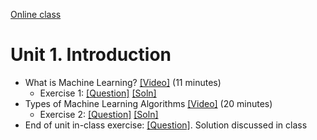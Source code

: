 [Online class](../../online_class.md) 

# Unit 1.  Introduction

* What is Machine Learning? [[Video]](https://www.dropbox.com/s/ztq9s67d7kmdl0q/WhatIsML.mp4) (11 minutes)
    * Exercise 1:  [[Question]](./Ex1_MLDefn.pdf)  [[Soln]](./Ex1_MLDefn_Soln.pdf)  
* Types of Machine Learning Algorithms  [[Video]](https://www.dropbox.com/s/5pf57t43oav2os7/Types.mp4) (20 minutes)
    * Exercise 2:  [[Question]](./Ex2_MLTypes.pdf)  [[Soln]](./Ex2_MLTypes_Soln.pdf)  
* End of unit in-class exercise:  [[Question]](./Ex3_Problem.pdf).  Solution discussed in class


